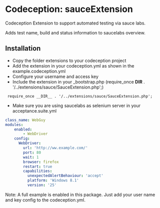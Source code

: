 Codeception: sauceExtension
============================

Codeception Extension to support automated testing via sauce labs.

Adds test name, build and status information to saucelabs overview.


Installation
--------------

+ Copy the folder extensions to your codeception project
+ Add the extension in your codeception.yml as shown in the example.codeception.yml
+ Configure your username and access key
+ Include the extension in your _bootstrap.php (require_once __DIR__ . '/../extensions/sauce/SauceExtension.php';)

```_bootstrap.php
 require_once __DIR__ . '/../extensions/sauce/SauceExtension.php';
```

+ Make sure you are using saucelabs as selenium server in your acceptance.suite.yml

```yml
class_name: WebGuy
modules:
    enabled:
        - WebDriver
    config:
      WebDriver:
        url: 'http://ww.example.com/'
        port: 80
        wait: 1
        browser: firefox
        restart: true
        capabilities:
          unexpectedAlertBehaviour: 'accept'
          platform: 'Windows 8.1'
          version: '25'
```
Note: A full example is enabled in this package. Just add your user name and key config to the codeception.yml.
